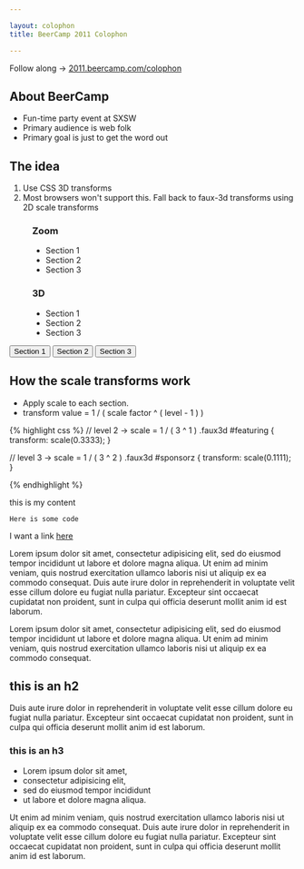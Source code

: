 ```yaml
---

layout: colophon
title: BeerCamp 2011 Colophon

---
```


Follow along &rarr; [2011.beercamp.com/colophon](http://2011.beercamp.com/colophon)

## About BeerCamp

+ Fun-time party event at SXSW
+ Primary audience is web folk
+ Primary goal is just to get the word out

## The idea

1. Use CSS 3D transforms
2. Most browsers won't support this. Fall back to faux-3d transforms using 2D scale transforms

<div id="idea-examples" class="view1">
  <figure class="zoom">
    <h3>Zoom</h3>
    <ul>
      <li class="section1">Section 1</li>
      <li class="section2">Section 2</li>
      <li class="section3">Section 3</li>
    </ul>
    <div class="frame"></div>
  </figure>

  <figure class="three-d">
    <h3>3D</h3>
    <ul>
      <li class="section1">Section 1</li>
      <li class="section2">Section 2</li>
      <li class="section3">Section 3</li>
    </ul>
    <div class="frame"></div>
  </figure>
  <nav>
    <button>Section 1</button>
    <button>Section 2</button>
    <button>Section 3</button>
  </nav>
  
</div>

## How the scale transforms work

+ Apply scale to each section.
+ transform value = 1 / ( scale factor ^ ( level - 1 ) )

{% highlight css %}
// level 2 -> scale = 1 / ( 3 ^ 1 )
.faux3d #featuring {
  transform: scale(0.3333);
}

// level 3 -> scale = 1 / ( 3 ^ 2 )
.faux3d #sponsorz {
  transform: scale(0.1111);
}

{% endhighlight %}



this is my content

    Here is some code
    
I want a link [here](#)

Lorem ipsum dolor sit amet, consectetur adipisicing elit, sed do eiusmod tempor incididunt ut labore et dolore magna aliqua. Ut enim ad minim veniam, quis nostrud exercitation ullamco laboris nisi ut aliquip ex ea commodo consequat. Duis aute irure dolor in reprehenderit in voluptate velit esse cillum dolore eu fugiat nulla pariatur. Excepteur sint occaecat cupidatat non proident, sunt in culpa qui officia deserunt mollit anim id est laborum.


Lorem ipsum dolor sit amet, consectetur adipisicing elit, sed do eiusmod tempor incididunt ut labore et dolore magna aliqua. Ut enim ad minim veniam, quis nostrud exercitation ullamco laboris nisi ut aliquip ex ea commodo consequat.

## this is an h2 

Duis aute irure dolor in reprehenderit in voluptate velit esse cillum dolore eu fugiat nulla pariatur. Excepteur sint occaecat cupidatat non proident, sunt in culpa qui officia deserunt mollit anim id est laborum.

### this is an h3

+ Lorem ipsum dolor sit amet, 
+ consectetur adipisicing elit, 
+ sed do eiusmod tempor incididunt 
+ ut labore et dolore magna aliqua.

Ut enim ad minim veniam, quis nostrud exercitation ullamco laboris nisi ut aliquip ex ea commodo consequat. Duis aute irure dolor in reprehenderit in voluptate velit esse cillum dolore eu fugiat nulla pariatur. Excepteur sint occaecat cupidatat non proident, sunt in culpa qui officia deserunt mollit anim id est laborum.